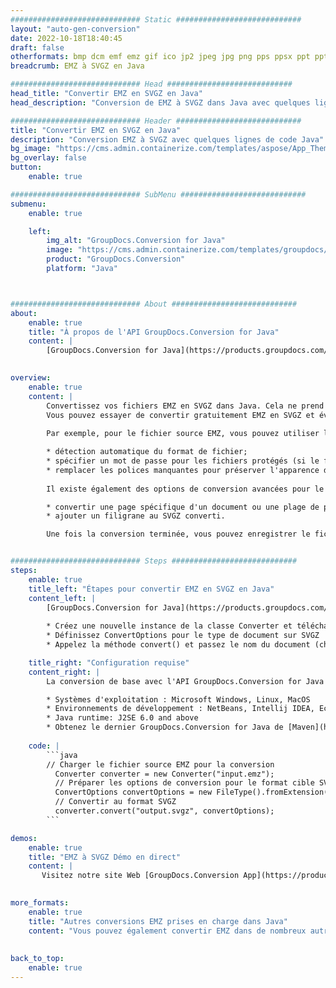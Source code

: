 ```yaml
---
############################# Static ############################
layout: "auto-gen-conversion"
date: 2022-10-18T18:40:45
draft: false
otherformats: bmp dcm emf emz gif ico jp2 jpeg jpg png pps ppsx ppt pptx psb psd svg svgz tga tif tiff webp wmf wmz
breadcrumb: EMZ à SVGZ en Java

############################# Head ############################
head_title: "Convertir EMZ en SVGZ en Java"
head_description: "Conversion de EMZ à SVGZ dans Java avec quelques lignes de code. Convertissez plus de 160 formats de fichiers à l'aide de l'API de conversion de documents GroupDocs pour Java"

############################# Header ############################
title: "Convertir EMZ en SVGZ en Java"
description: "Conversion EMZ à SVGZ avec quelques lignes de code Java"
bg_image: "https://cms.admin.containerize.com/templates/aspose/App_Themes/V3/images/bg/header1.png"
bg_overlay: false
button:
    enable: true

############################# SubMenu ############################
submenu:
    enable: true

    left:
        img_alt: "GroupDocs.Conversion for Java"
        image: "https://cms.admin.containerize.com/templates/groupdocs/images/product-logos/90x90-noborder/groupdocs-conversion-java.png"
        product: "GroupDocs.Conversion"
        platform: "Java"



############################# About ############################
about:
    enable: true
    title: "À propos de l'API GroupDocs.Conversion for Java"
    content: |
        [GroupDocs.Conversion for Java](https://products.groupdocs.com/conversion/java/) est une API de conversion de format de fichier avancée pour la conversion entre les formats d'image et de document populaires tels que Microsoft Office, OpenDocument, PDF, HTML, e-mail, CAO. et bien plus encore avec seulement quelques lignes de code. L'API native détecte automatiquement les formats des documents originaux et propose de nombreuses options de personnalisation des documents convertis. Outre la fonction d'extraction d'informations d'un document, il prend également en charge la mise en cache des résultats de conversion sur le disque local par défaut. Cependant, tout type de stockage de cache peut être pris en charge en implémentant les interfaces appropriées - Amazon S3, Dropbox, Google Drive, Windows Azure, Reddis ou tout autre.
    

overview:
    enable: true
    content: |
        Convertissez vos fichiers EMZ en SVGZ dans Java. Cela ne prend que quelques lignes de code Java sur n'importe quelle plate-forme de votre choix, telle que Windows, Linux, macOS.
        Vous pouvez essayer de convertir gratuitement EMZ en SVGZ et évaluer la qualité des résultats de conversion. En plus des scripts de conversion de fichiers simples, vous pouvez essayer des options plus sophistiquées pour charger le fichier source EMZ et stocker la sortie SVGZ. 
        
        Par exemple, pour le fichier source EMZ, vous pouvez utiliser les options de chargement suivantes :

        * détection automatique du format de fichier;
        * spécifier un mot de passe pour les fichiers protégés (si le format de fichier le prend en charge);
        * remplacer les polices manquantes pour préserver l'apparence du document.
        
        Il existe également des options de conversion avancées pour le fichier SVGZ :

        * convertir une page spécifique d'un document ou une plage de pages;
        * ajouter un filigrane au SVGZ converti.

        Une fois la conversion terminée, vous pouvez enregistrer le fichier SVGZ dans votre chemin de fichier local ou dans un stockage tiers tel que FTP, Amazon S3, Google Drive, Dropbox, etc. Veuillez noter - pour convertir EMZ à SVGZ, vous n'avez pas besoin d'installer de logiciel supplémentaire, tel que MS Office, Open Office, Adobe Acrobat Reader, etc.


############################# Steps ############################
steps:
    enable: true
    title_left: "Étapes pour convertir EMZ en SVGZ en Java"
    content_left: |
        [GroupDocs.Conversion for Java](https://products.groupdocs.com/conversion/java/) permet aux développeurs de convertir facilement le fichier EMZ en SVGZ avec quelques lignes de code.
        
        * Créez une nouvelle instance de la classe Converter et téléchargez le fichier EMZ avec le chemin complet
        * Définissez ConvertOptions pour le type de document sur SVGZ
        * Appelez la méthode convert() et passez le nom du document (chemin complet) et le format (SVGZ) en tant que paramètre

    title_right: "Configuration requise"
    content_right: |
        La conversion de base avec l'API GroupDocs.Conversion for Java peut être effectuée avec seulement quelques lignes de code. Nos API sont prises en charge sur toutes les principales plates-formes et systèmes d'exploitation. Avant d'exécuter le code ci-dessous, assurez-vous que les prérequis suivants sont installés sur votre système.

        * Systèmes d'exploitation : Microsoft Windows, Linux, MacOS
        * Environnements de développement : NetBeans, Intellij IDEA, Eclipse, etc.
        * Java runtime: J2SE 6.0 and above
        * Obtenez le dernier GroupDocs.Conversion for Java de [Maven](https://repository.groupdocs.com/webapp/#/artifacts/browse/tree/General/repo/com/groupdocs/groupdocs-conversion)
         
    code: |
        ```java    
        // Charger le fichier source EMZ pour la conversion
          Converter converter = new Converter("input.emz");
          // Préparer les options de conversion pour le format cible SVGZ
          ConvertOptions convertOptions = new FileType().fromExtension("svgz").getConvertOptions();
          // Convertir au format SVGZ
          converter.convert("output.svgz", convertOptions);
        ```

demos:
    enable: true
    title: "EMZ à SVGZ Démo en direct"
    content: |
       Visitez notre site Web [GroupDocs.Conversion App](https://products.groupdocs.app/conversion/family) et essayez la conversion EMZ à SVGZ maintenant. La démo gratuite présente les avantages suivants
          

more_formats:
    enable: true
    title: "Autres conversions EMZ prises en charge dans Java"
    content: "Vous pouvez également convertir EMZ dans de nombreux autres formats de fichiers. Veuillez consulter la liste ci-dessous."
       
       
back_to_top:
    enable: true
---
```

